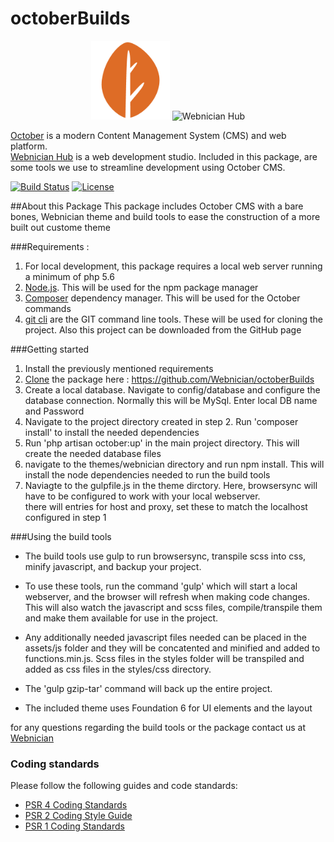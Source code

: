# octoberBuilds
<div align="center">
    <img src="https://github.com/octobercms/october/blob/master/themes/demo/assets/images/october.png?raw=true" alt="October" width="25%" height="25%" />
    <img src="http://webnician.net/webnicianHub/themes/webnician/assets/images/NewWeb26.png" alt="Webnician Hub" width="45%" height="25%" />
</div>


[October](http://octobercms.com) is a modern Content Management System (CMS) and web platform.  
[Webnician Hub](http://webnicianhub.com) is a web development studio. 
Included in this package, are some tools we use to streamline development using October CMS.

[![Build Status](https://travis-ci.org/octobercms/october.svg?branch=develop)](https://travis-ci.org/octobercms/october)
[![License](https://poser.pugx.org/october/october/license.svg)](https://packagist.org/packages/october/october)


##About this Package
This package includes October CMS with a bare bones, Webnician theme and build tools to ease the construction of a more built out custome theme

###Requirements : 
1.  For local development, this package requires a local web server running a minimum of php 5.6
2.  <a href='https://nodejs.org/en/'>Node.js</a>.  This will be used for the npm package manager
3.  <a href='https://getcomposer.org/'>Composer</a> dependency manager.  This will be used for the October commands
4. <a href='https://git-scm.com/'> git cli</a> are the GIT command line tools.  These will be used for cloning the project.  Also this project can be downloaded from the GitHub page

###Getting started
1. Install the previously mentioned requirements
2.  <a href='https://github.com/Webnician/octoberBuilds.git'>Clone</a> the package here : https://github.com/Webnician/octoberBuilds
3.  Create a local database. Navigate to config/database and configure the database connection.  Normally this will be MySql.  Enter local DB name and Password
4.  Navigate to the project directory created in step 2.  Run 'composer install' to install the needed dependencies  
5. Run 'php artisan october:up' in the main project directory. This will create the needed database files 
6. navigate to the themes/webnician directory and run npm install.  This will install the node dependencies needed to run the build tools
7. Naviagte to the gulpfile.js in the theme dirctory.  Here, browsersync will have to be configured to work with your local webserver.  
there will entries for host and proxy, set these to match the localhost configured in step 1

###Using the build tools
-    The build tools use gulp to run browsersync, transpile scss into css, minify javascript, and backup your project.
 
- To use these tools, run the command 'gulp' which will start a local webserver, and the browser will refresh when making code changes.
This will also watch the javascript and scss files, compile/transpile them and make them available for use in the project.
 
- Any additionally needed javascript files needed can be placed in the assets/js folder and they will be concatented and minified and added
to functions.min.js.  Scss files in the styles folder will be transpiled and added as css files in the styles/css directory.

- The 'gulp gzip-tar' command will back up the entire project.

- The included theme uses Foundation 6 for UI elements and the layout


for any questions regarding the build tools or the package contact us at <a href='mailto:olaf@webnicianhub.com'>Webnician</a>

### Coding standards

Please follow the following guides and code standards:

* [PSR 4 Coding Standards](https://github.com/php-fig/fig-standards/blob/master/accepted/PSR-4-autoloader.md)
* [PSR 2 Coding Style Guide](https://github.com/php-fig/fig-standards/blob/master/accepted/PSR-2-coding-style-guide.md)
* [PSR 1 Coding Standards](https://github.com/php-fig/fig-standards/blob/master/accepted/PSR-1-basic-coding-standard.md)
